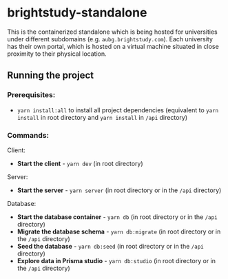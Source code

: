 # brightstudy-standalone

This is the containerized standalone which is being hosted for universities under different
subdomains (e.g. `aubg.brightstudy.com`). Each university has their own portal, which is hosted on a
virtual machine situated in close proximity to their physical location.

## Running the project

### Prerequisites:

- `yarn install:all` to install all project dependencies (equivalent to `yarn install` in root
  directory and `yarn install` in `/api` directory)

### Commands:

Client:

- **Start the client** - `yarn dev` (in root directory)

Server:

- **Start the server** - `yarn server` (in root directory or in the `/api` directory)

Database:

- **Start the database container** - `yarn db` (in root directory or in the `/api` directory)
- **Migrate the database schema** - `yarn db:migrate` (in root directory or in the `/api` directory)
- **Seed the database** - `yarn db:seed` (in root directory or in the `/api` directory)
- **Explore data in Prisma studio** - `yarn db:studio` (in root directory or in the `/api`
  directory)
